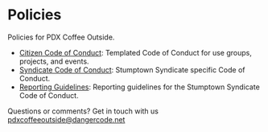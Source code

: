 Policies
========

Policies for PDX Coffee Outside.

* [Citizen Code of Conduct](citizen_code_of_conduct.md): Templated Code of Conduct for use groups, projects, and events.
* [Syndicate Code of Conduct](syndicate_code_of_conduct.md): Stumptown Syndicate specific Code of Conduct.
* [Reporting Guidelines](reporting_guidelines.md): Reporting guidelines for the Stumptown Syndicate Code of Conduct.

Questions or comments? Get in touch with us [pdxcoffeeoutside@dangercode.net](mailto:pdxcoffeeoutside@dangercode.net)
